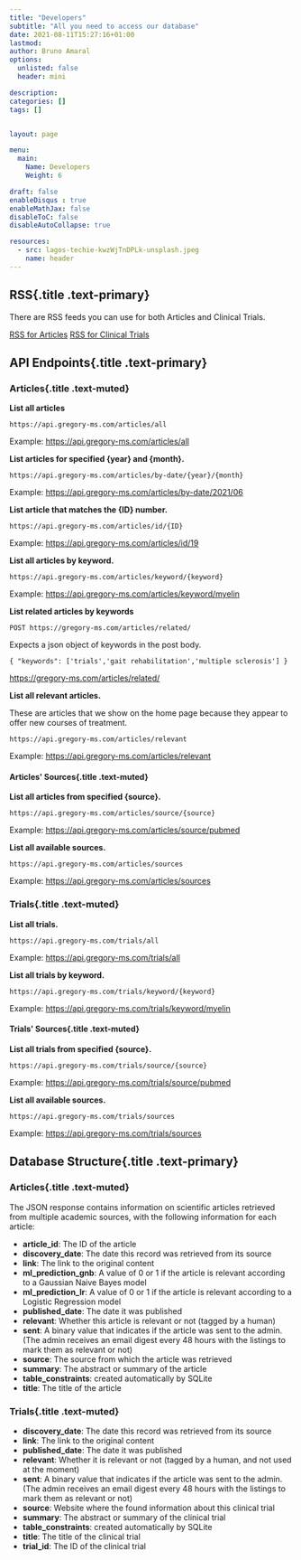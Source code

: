 ```yaml
---
title: "Developers"
subtitle: "All you need to access our database"
date: 2021-08-11T15:27:16+01:00
lastmod: 
author: Bruno Amaral
options:
  unlisted: false
  header: mini

description: 
categories: []
tags: []


layout: page

menu:
  main:
    Name: Developers
    Weight: 6

draft: false
enableDisqus : true
enableMathJax: false
disableToC: false
disableAutoCollapse: true

resources:
  - src: lagos-techie-kwzWjTnDPLk-unsplash.jpeg
    name: header
---
```


<div class="col-md-6 mx-auto">

## RSS{.title .text-primary}

There are RSS feeds you can use for both Articles and Clinical Trials.

<a class="btn btn-outline-primary" href="/articles/index.xml"><i class="fas fa-rss"></i> RSS for Articles</a> <a class="btn btn-outline-primary" href="/trials/index.xml"><i class="fas fa-rss"></i> RSS for Clinical Trials</a>


## API Endpoints{.title .text-primary}


### Articles{.title .text-muted}

**List all articles**

`https://api.gregory-ms.com/articles/all`

Example: <a href="https://api.gregory-ms.com/articles/all">https://api.gregory-ms.com/articles/all</a>

**List articles for specified {year} and {month}.**    

`https://api.gregory-ms.com/articles/by-date/{year}/{month}`

Example: <a href="https://api.gregory-ms.com/articles/by-date/2021/06">https://api.gregory-ms.com/articles/by-date/2021/06</a>

**List article that matches the {ID} number.**    

`https://api.gregory-ms.com/articles/id/{ID}`


Example: <a href="https://api.gregory-ms.com/articles/id/19">https://api.gregory-ms.com/articles/id/19</a>

**List all articles by keyword.**    

`https://api.gregory-ms.com/articles/keyword/{keyword}`


Example: <a href="https://api.gregory-ms.com/articles/keyword/myelin">https://api.gregory-ms.com/articles/keyword/myelin</a>

**List related articles by keywords**

`POST https://gregory-ms.com/articles/related/`

Expects a json object of keywords in the post body. 

```
{ "keywords": ['trials','gait rehabilitation','multiple sclerosis'] }
```


https://gregory-ms.com/articles/related/

**List all relevant articles.**    

These are articles that we show on the home page because they appear to offer new courses of treatment.

`https://api.gregory-ms.com/articles/relevant`

Example: <a href="https://api.gregory-ms.com/articles/relevant">https://api.gregory-ms.com/articles/relevant</a>

#### Articles' Sources{.title .text-muted}

**List all articles from specified {source}.**

`https://api.gregory-ms.com/articles/source/{source}`


Example: <a href="https://api.gregory-ms.com/articles/source/pubmed">https://api.gregory-ms.com/articles/source/pubmed</a>

**List all available sources.**

`https://api.gregory-ms.com/articles/sources`

Example: <a href="https://api.gregory-ms.com/articles/sources">https://api.gregory-ms.com/articles/sources</a>

### Trials{.title .text-muted}

**List all trials.**    

`https://api.gregory-ms.com/trials/all`

Example: <a href="https://api.gregory-ms.com/trials/all">https://api.gregory-ms.com/trials/all</a>

**List all trials by keyword.**    

`https://api.gregory-ms.com/trials/keyword/{keyword}`

Example: <a href="https://api.gregory-ms.com/trials/keyword/myelin">https://api.gregory-ms.com/trials/keyword/myelin</a>

#### Trials' Sources{.title .text-muted}

**List all trials from specified {source}.**    

`https://api.gregory-ms.com/trials/source/{source}`

Example: <a href="https://api.gregory-ms.com/trials/source/pubmed">https://api.gregory-ms.com/trials/source/pubmed</a>

**List all available sources.**    

`https://api.gregory-ms.com/trials/sources`

Example: <a href="https://api.gregory-ms.com/trials/sources">https://api.gregory-ms.com/trials/sources</a>

## Database Structure{.title .text-primary}

### Articles{.title .text-muted}

The JSON response contains information on scientific articles retrieved from multiple academic sources, with the following information for each article:

- **article_id**: The ID of the article
- **discovery_date**: The date this record was retrieved from its source
- **link**: The link to the original content
- **ml_prediction_gnb**: A value of 0 or 1 if the article is relevant according to a Gaussian Naive Bayes model
- **ml_prediction_lr**: A value of 0 or 1 if the article is relevant according to a Logistic Regression model
- **published_date**: The date it was published
- **relevant**: Whether this article is relevant or not (tagged by a human)
- **sent**: A binary value that indicates if the article was sent to the admin. (The admin receives an email digest every 48 hours with the listings to mark them as relevant or not)
- **source**: The source from which the article was retrieved
- **summary**: The abstract or summary of the article
- **table_constraints**: created automatically by SQLite
- **title**: The title of the article

### Trials{.title .text-muted}

- **discovery_date**: The date this record was retrieved from its source
- **link**: The link to the original content
- **published_date**: The date it was published
- **relevant**: Whether it is relevant or not (tagged by a human, and not used at the moment)
- **sent**: A binary value that indicates if the article was sent to the admin. (The admin receives an email digest every 48 hours with the listings to mark them as relevant or not)
- **source**: Website where the found information about this clinical trial
- **summary**: The abstract or summary of the clinical trial
- **table_constraints**: created automatically by SQLite
- **title**: The title of the clinical trial
- **trial_id**: The ID of the clinical trial

</div>